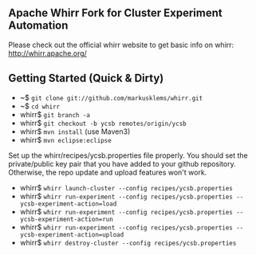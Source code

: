 Apache Whirr Fork for Cluster Experiment Automation
---------------------------------------------------
Please check out the official whirr website to get basic info on whirr: http://whirr.apache.org/


Getting Started (Quick & Dirty)
-----------------------------
 * ~$ `git clone git://github.com/markusklems/whirr.git`
 * ~$ `cd whirr`
 * whirr$ `git branch -a`
 * whirr$ `git checkout -b ycsb remotes/origin/ycsb`
 * whirr$ `mvn install` (use Maven3)
 * whirr$ `mvn eclipse:eclipse`

Set up the whirr/recipes/ycsb.properties file properly.
You should set the private/public key pair that you have added to your github repository.
Otherwise, the repo update and upload features won't work.

 * whirr$ `whirr launch-cluster --config recipes/ycsb.properties`
 * whirr$ `whirr run-experiment --config recipes/ycsb.properties --ycsb-experiment-action=load`
 * whirr$ `whirr run-experiment --config recipes/ycsb.properties --ycsb-experiment-action=run`
 * whirr$ `whirr run-experiment --config recipes/ycsb.properties --ycsb-experiment-action=upload`
 * whirr$ `whirr destroy-cluster --config recipes/ycsb.properties`
